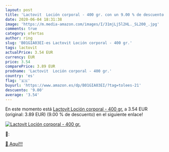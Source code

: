 ```yaml
---
layout: post
title: 'Lactovit  Loción corporal - 400 gr. con un 9.00 % de descuento'
date: 2020-06-04 18:31:38
image: 'https://m.media-amazon.com/images/I/31mjLj5l2HL._SL200_.jpg'
comments: true
category: ofertas
author: ring
slug: 'B01GIA03EI-es Lactovit Loción corporal - 400 gr.'
tags: lactovit
actualPrice: 3.54 EUR
currency: EUR
price: 3.54
comparePrice: 3.89 EUR
prodname: 'Lactovit  Loción corporal - 400 gr.'
country: 'es'
flag: '🇪🇸'
buyurl: 'https://www.amazon.es/dp/B01GIA03EI/?tag=tolees-21'
descuento: '9.00'
average: '3.54'
---
```


En este momento está [Lactovit  Loción corporal - 400 gr.](https://www.amazon.es/dp/B01GIA03EI/?tag=tolees-21) a 3.54 EUR (original: 3.89 EUR) (9.00 %  de descuento) en el siguiente enlace!

[![Lactovit  Loción corporal - 400 gr.](https://m.media-amazon.com/images/I/31mjLj5l2HL._SL200_.jpg)](https://www.amazon.es/dp/B01GIA03EI/?tag=tolees-21)

🔎:


[🛒 Aquí!!!](https://www.amazon.es/dp/B01GIA03EI/?tag=tolees-21)
